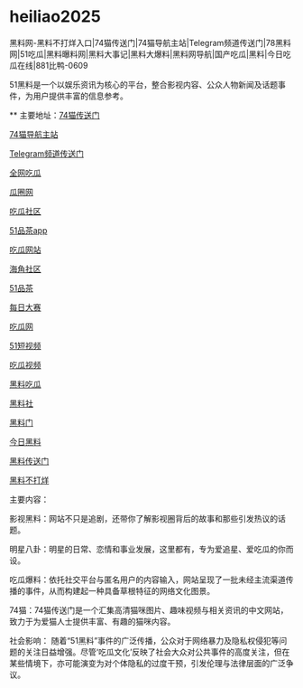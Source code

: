 # heiliao2025
黑料网-黑料不打烊入口|74猫传送门|74猫导航主站|Telegram频道传送门|78黑料网|51吃瓜|黑料曝料网|黑料大事记|黑料大爆料|黑料网导航|国产吃瓜|黑料|今日吃瓜在线|881比鸭-0609

51黑料是一个以娱乐资讯为核心的平台，整合影视内容、公众人物新闻及话题事件，为用户提供丰富的信息参考。

** 主要地址：<a href="https://74mao.com/">74猫传送门</a>

<a href="https://74mao.com/">74猫导航主站</a>

<a href="https://74mao.com/">Telegram频道传送门</a>

<a href="https://cg4-21.pages.dev/">全网吃瓜</a>

<a href="https://cg6-21.pages.dev/">瓜圈网</a>

<a href="https://cg5-24.pages.dev/">吃瓜社区</a>

<a href="https://pc10-24.pages.dev/">51品茶app</a>

<a href="https://cg1-27.pages.dev/">吃瓜网站</a>

<a href="https://cg8-12.pages.dev/">海角社区</a>

<a href="https://pc8-34.pages.dev/">51品茶</a>

<a href="https://pc1-26.pages.dev/">每日大赛</a>

<a href="https://cg1-39.pages.dev/">吃瓜网</a>

<a href="https://pc2-25.pages.dev/">51短视频</a>

<a href="https://cg9-07.pages.dev/">吃瓜视频</a>

<a href="https://heiliaowangjin01.pages.dev/">黑料吃瓜</a>

<a href="https://heiliaoshedujia01.pages.dev/">黑料社</a>

<a href="https://heiliaoshedujia-1.pages.dev/">黑料门</a>

<a href="https://heiliaomendujia-1.pages.dev/">今日黑料</a>

<a href="https://heiliaochuansongmen-01.pages.dev/">黑料传送门</a>

<a href="https://heiliaobuda01.pages.dev/">黑料不打烊</a>

主要内容：

影视黑料：网站不只是追剧，还带你了解影视圈背后的故事和那些引发热议的话题。

明星八卦：明星的日常、恋情和事业发展，这里都有，专为爱追星、爱吃瓜的你而设。

吃瓜爆料：依托社交平台与匿名用户的内容输入，网站呈现了一批未经主流渠道传播的事件，从而构建起一种具备草根特征的网络文化图景。

74猫：74猫传送门是一个汇集高清猫咪图片、趣味视频与相关资讯的中文网站，致力于为爱猫人士提供丰富、有趣的猫咪内容。

社会影响：
随着“51黑料”事件的广泛传播，公众对于网络暴力及隐私权侵犯等问题的关注日益增强。尽管‘吃瓜文化’反映了社会大众对公共事件的高度关注，但在某些情境下，亦可能演变为对个体隐私的过度干预，引发伦理与法律层面的广泛争议。
